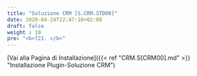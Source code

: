 ```yaml
---
title: "Soluzione CRM [S.CRM.STD00]"
date: 2020-04-24T22:47:10+02:00
draft: false
weight : 10
pre: "<b>721. </b>"
---
```


[Vai alla Pagina di Installazione]({{< ref "CRM.S[CRM00].md" >}} "Installazione Plugin-Soluzione CRM")

